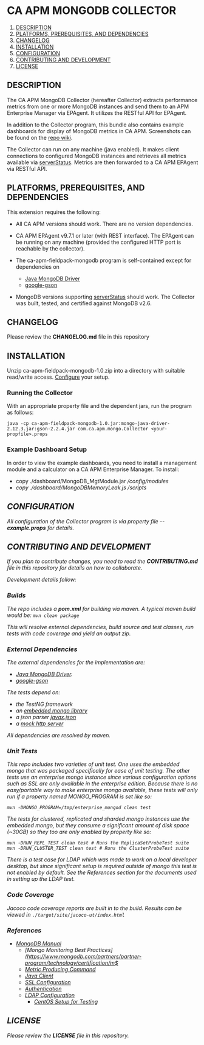 # CA APM MONGODB COLLECTOR

1. [DESCRIPTION](#description)
1. [PLATFORMS, PREREQUISITES, AND DEPENDENCIES](#platforms-prerequisites-and-dependencies)
1. [CHANGELOG](#changelog)
1. [INSTALLATION](#installation)
1. [CONFIGURATION](#configuration)
1. [CONTRIBUTING AND DEVELOPMENT](#contributing-and-development)
1. [LICENSE](#license)

## DESCRIPTION
The CA APM MongoDB Collector (hereafter Collector) extracts performance metrics from one or more MongoDB instances and send them to an APM Enterprise Manager via EPAgent.  It utilizes the RESTful API for EPAgent.

In addition to the Collector program, this bundle also contains example dashboards for display of MongoDB metrics in CA APM.  Screenshots can be found on the [repo wiki](https://github.com/CA-APM/ca-apm-fieldpack-mongodb/wiki).

The Collector can run on any machine (java enabled).  It makes client connections to configured MongoDB instances and retrieves all metrics available via [serverStatus](http://docs.mongodb.org/manual/reference/command/serverStatus/).  Metrics are then forwarded to a CA APM EPAgent via RESTful API.

## PLATFORMS, PREREQUISITES, AND DEPENDENCIES

This extension requires the following:

- All CA APM versions should work.  There are no version dependencies.

- CA APM EPAgent v9.7.1 or later (with REST interface).  The EPAgent can be running on any machine (provided the configured HTTP port is reachable by the collector).

- The ca-apm-fieldpack-mongodb program is self-contained except for dependencies on
   - [Java MongoDB Driver](http://docs.mongodb.org/ecosystem/drivers/java/)
   - [google-gson](https://code.google.com/p/google-gson/)
  
- MongoDB versions supporting [serverStatus](http://docs.mongodb.org/manual/reference/command/serverStatus/) should work.  The Collector was built, tested, and certified against MongoDB v2.6.
 
## CHANGELOG

Please review the **CHANGELOG.md** file in this repository

## INSTALLATION

Unzip ca-apm-fieldpack-mongodb-1.0.zip into a directory with suitable read/write access. [Configure](#configuration) your setup.

### Running the Collector

With an appropriate property file and the dependent jars, run the
program as follows:

`java -cp ca-apm-fieldpack-mongodb-1.0.jar:mongo-java-driver-2.12.3.jar:gson-2.2.4.jar
com.ca.apm.mongo.Collector <your-propfile>.props`

### Example Dashboard Setup

In order to view the example dashboards, you need to install a management module
and a calculator on a CA APM Enterprise Manager. To install:

* copy ./dashboard/MongoDB_MgtModule.jar <EM install path>/config/modules
* copy ./dashboard/MongoDBMemoryLeak.js <EM install path>/scripts

## CONFIGURATION

All configuration of the Collector program is via property file -- **example.props** for details.

## CONTRIBUTING AND DEVELOPMENT

If you plan to contribute changes, you need to read the **CONTRIBUTING.md** file in this repository for details on how to collaborate.

Development details follow:

### Builds

The repo includes a **pom.xml** for building via maven. A typical maven
build would be:
`mvn clean package`

This will resolve external dependencies, build source and test
classes, run tests with code coverage and yield an output zip. 

### External Dependencies

The external dependencies for the implementation are:

* [Java MongoDB Driver](http://docs.mongodb.org/ecosystem/drivers/java/).
* [google-gson](https://code.google.com/p/google-gson/)

The tests depend on:

* the TestNG framework
* an [embedded mongo library](https://github.com/flapdoodle-oss/de.flapdoodle.embed.mongo)
* a json parser [javax.json](https://jsonp.java.net/)
* a [mock http server](https://github.com/jadler-mocking/jadler/wiki)

All dependencies are resolved by maven.

### Unit Tests

This repo includes two varieties of unit test. One uses the embedded
mongo that was packaged specifically for ease of unit testing. The other
tests use an enterprise mongo instance since various configuration
options such as SSL are only available in the enterprise edition.
Because there is no easy/portable way to make enterprise mongo
available, these tests will only run if a property named MONGO_PROGRAM
is set like so:

`mvn -DMONGO_PROGRAM=/tmp/enterprise_mongod clean test`

The tests for clustered, replicated and sharded mongo instances use the embedded
mongo, but they consume a significant amount of disk space (~30GB) so
they too are only enabled by property like so:

    mvn -DRUN_REPL_TEST clean test # Runs the ReplicaSetProbeTest suite
    mvn -DRUN_CLUSTER_TEST clean test # Runs the ClusterProbeTest suite


There is a test case for LDAP which was made to work on a local
developer desktop, but since significant setup is required outside of
mongo this test is not enabled by default. See the References section
for the documents used in setting up the LDAP test.

### Code Coverage

Jacoco code coverage reports are built in to the build. Results can
be viewed in `./target/site/jacoco-ut/index.html`

### References

* [MongoDB Manual](http://docs.mongodb.org/manual/)
  * [Mongo Monitoring Best Practices](https://www.mongodb.com/partners/partner-program/technology/certification/m$
  * [Metric Producing Command](http://docs.mongodb.org/manual/reference/command/serverStatus)
  * [Java Client](http://api.mongodb.org/java/2.12)
  * [SSL Configuration](http://docs.mongodb.org/manual/tutorial/configure-ssl)
  * [Authentication](http://docs.mongodb.org/manual/tutorial/enable-authentication)
  * [LDAP Configuration](http://docs.mongodb.org/manual/tutorial/configure-ldap-sasl-openldap)
    * [CentOS Setup for Testing](http://www.itmanx.com/kb/centos6/install-openldap-phpldapadmin)

## LICENSE

Please review the **LICENSE** file in this repository.
